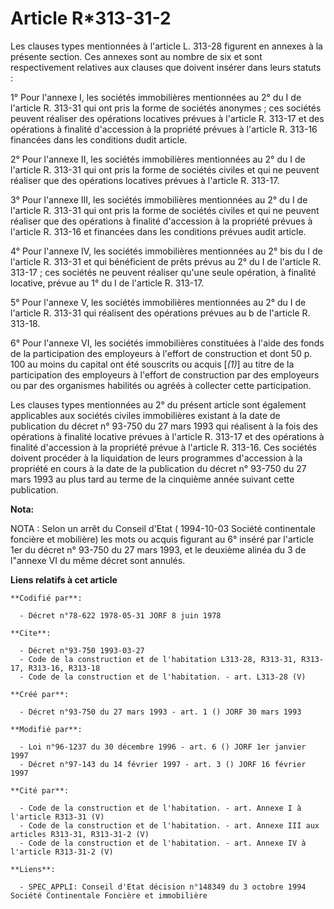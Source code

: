 # Article R*313-31-2

Les clauses types mentionnées à l'article L. 313-28 figurent en annexes à la présente section. Ces annexes sont au nombre de
six et sont respectivement relatives aux clauses que doivent insérer dans leurs statuts :

1° Pour l'annexe I, les sociétés immobilières mentionnées au 2° du I de l'article R. 313-31 qui ont pris la forme de sociétés
anonymes  ; ces sociétés peuvent réaliser des opérations locatives prévues à l'article R. 313-17 et des opérations à finalité
d'accession à la propriété prévues à l'article R. 313-16 financées dans les conditions dudit article.

2° Pour l'annexe II, les sociétés immobilières mentionnées au 2° du I de l'article R. 313-31 qui ont pris la forme de
sociétés civiles et qui ne peuvent réaliser que des opérations locatives prévues à l'article R. 313-17.

3° Pour l'annexe III, les sociétés immobilières mentionnées au 2° du I de l'article R. 313-31 qui ont pris la forme de
sociétés civiles et qui ne peuvent réaliser que des opérations à finalité d'accession à la propriété prévues à l'article R.
313-16 et financées dans les conditions prévues audit article.

4° Pour l'annexe IV, les sociétés immobilières mentionnées au 2° bis du I de l'article R. 313-31 et qui bénéficient de prêts
prévus au 2° du I de l'article R. 313-17 ; ces sociétés ne peuvent réaliser qu'une seule opération, à finalité locative,
prévue au 1° du I de l'article R. 313-17.

5° Pour l'annexe V, les sociétés immobilières mentionnées au 2° du I de l'article R. 313-31 qui réalisent des opérations
prévues au b de l'article R. 313-18.

6° Pour l'annexe VI, les sociétés immobilières constituées à l'aide des fonds de la participation des employeurs à l'effort
de construction et dont 50 p. 100 au moins du capital ont été souscrits ou acquis [*(1)*] au titre de la participation des
employeurs à l'effort de construction par des employeurs ou par des organismes habilités ou agréés à collecter cette
participation.

Les clauses types mentionnées au 2° du présent article sont également applicables aux sociétés civiles immobilières existant
à la date de publication du décret n° 93-750 du 27 mars 1993 qui réalisent à la fois des opérations à finalité locative
prévues à l'article R. 313-17 et des opérations à finalité d'accession à la propriété prévue à l'article R. 313-16. Ces
sociétés doivent procéder à la liquidation de leurs programmes d'accession à la propriété en cours à la date de la
publication du décret n° 93-750 du 27 mars 1993 au plus tard au terme de la cinquième année suivant cette publication.

**Nota:**

NOTA : Selon un arrêt du Conseil d'Etat ( 1994-10-03 Société continentale foncière et mobilière) les mots ou acquis figurant
au 6° inséré par l'article 1er du décret n° 93-750  du 27 mars 1993, et le deuxième alinéa du 3 de l"annexe VI du même décret
sont annulés.

**Liens relatifs à cet article**

	**Codifié par**:

	  - Décret n°78-622 1978-05-31 JORF 8 juin 1978

	**Cite**:

	  - Décret n°93-750 1993-03-27
	  - Code de la construction et de l'habitation L313-28, R313-31, R313-17, R313-16, R313-18
	  - Code de la construction et de l'habitation. - art. L313-28 (V)

	**Créé par**:

	  - Décret n°93-750 du 27 mars 1993 - art. 1 () JORF 30 mars 1993

	**Modifié par**:

	  - Loi n°96-1237 du 30 décembre 1996 - art. 6 () JORF 1er janvier 1997
	  - Décret n°97-143 du 14 février 1997 - art. 3 () JORF 16 février 1997

	**Cité par**:

	  - Code de la construction et de l'habitation. - art. Annexe I à l'article R313-31 (V)
	  - Code de la construction et de l'habitation. - art. Annexe III aux articles R313-31, R313-31-2 (V)
	  - Code de la construction et de l'habitation. - art. Annexe IV à l'article R313-31-2 (V)

	**Liens**:

	  - SPEC_APPLI: Conseil d'Etat décision n°148349 du 3 octobre 1994 Société Continentale Foncière et immobilière
